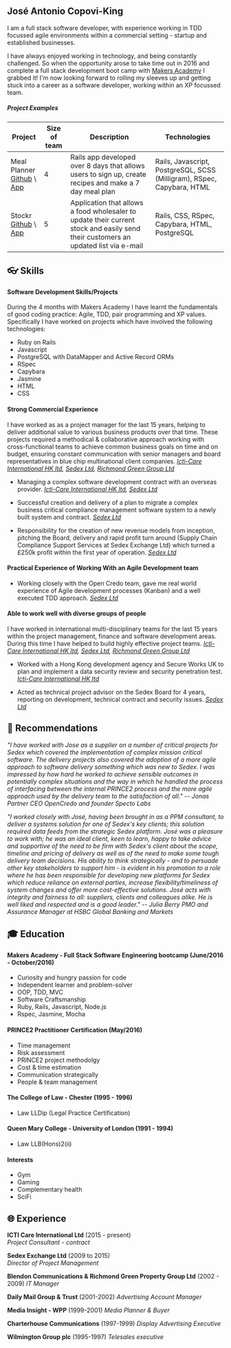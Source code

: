 ## José Antonio Copovi-King

 I am a full stack software developer, with experience working in TDD focussed agile environments within a commercial setting - startup and established businesses.

 I have always enjoyed working in technology, and being constantly challenged. So when the opportunity arose to take time out in 2016 and complete a full stack development boot camp with [Makers Academy](http://www.makersacademy.com/) I grabbed it! I'm now looking forward to rolling my sleeves up and getting stuck into a career as a software developer, working within an XP focussed team.

##### Project Examples
| Project | Size of team | Description | Technologies |
|---------|--------|-------------|--------------|
| Meal Planner<br>[Github](https://github.com/joseck0510/meal_planner) \ [App](https://meal-planner-ma.herokuapp.com/) |4| Rails app developed over 8 days that allows users to sign up, create recipes and make a 7 day meal plan | Rails, Javascript, PostgreSQL, SCSS (Milligram), RSpec, Capybara, HTML |
| Stockr<br>[Github](https://github.com/joseck0510/stockr) \ [App](https://samed-stockr.herokuapp.com/)  |5| Application that allows a food wholesaler to update their current stock and easily send their customers an updated list via e-mail | Rails, CSS, RSpec, Capybara, HTML, PostgreSQL |


## :eyeglasses: Skills

#### Software Development Skills/Projects

During the 4 months with Makers Academy I have learnt the fundamentals of good coding practice: Agile, TDD, pair programming and XP values.  Specifically I have worked on projects which have involved the following technologies:

- Ruby on Rails
- Javascript
- PostgreSQL with DataMapper and Active Record ORMs
- RSpec
- Capybara
- Jasmine
- HTML
- CSS

#### Strong Commercial Experience

I have worked as as a project manager for the last 15 years, helping to deliver additional value to various business products over that time. These projects required a methodical & collaborative  approach working with cross-functional teams to achieve common business goals on time and on budget, ensuring constant communication with senior managers and board representatives in blue chip multinational client companies. *[Icti-Care International HK ltd](#exp), [Sedex Ltd](#exp), [Richmond Green Group Ltd](#exp)*

- Managing a complex software development contract with an overseas provider. *[Icti-Care International HK ltd](#exp), [Sedex Ltd](#exp)*

- Successful creation and delivery of a plan to migrate a complex business critical compliance management software system to a newly built system and contract. *[Sedex Ltd](#exp)*

- Responsibility for the creation of new revenue models from inception, pitching the Board, delivery and rapid profit turn around (Supply Chain Compliance Support Services at Sedex Exchange Ltd) which turned a £250k  profit within the first year of operation. *[Sedex Ltd](#exp)*

#### Practical Experience of Working With an Agile Development team

- Working closely with the Open Credo team, gave me real world experience of Agile development processes (Kanban) and a well executed TDD approach.  *[Sedex Ltd](#exp)*

#### Able to work well with diverse groups of people

I have worked in international multi-disciplinary teams for the last 15 years within the project management, finance and software development areas.  During this time I have helped to build highly effective project teams. *[Icti-Care International HK ltd](#exp), [Sedex Ltd](#exp), [Richmond Green Group Ltd](#exp)*

- Worked with a Hong Kong development agency and Secure Works UK to plan and implement a data security review and security penetration test. *[Icti-Care International HK ltd](#exp)*

- Acted as technical project advisor on the Sedex Board for 4 years, reporting on development, technical contract and security issues. *[Sedex Ltd](#exp)*


## :paperclip: Recommendations

*"I have worked with Jose as a supplier on a number of critical projects for Sedex which covered the implementation of complex mission critical software. The delivery projects also covered the adoption of a more agile approach to software delivery something which was new to Sedex. I was impressed by how hard he worked to achieve sensible outcomes in potentially complex situations and the way in which he handled the process of interfacing between the internal PRINCE2 process and the more agile approach used by the delivery team to the satisfaction of all."* <cite> --  Jonas Partner
CEO OpenCredo and founder Specto Labs </cite>


*"I worked closely with José, having been brought in as a PPM consultant, to deliver a systems solution for one of Sedex's key clients; this solution required data feeds from the strategic Sedex platform. José was a pleasure to work with; he was an ideal client, keen to learn, happy to take advice and supportive of the need to be firm with Sedex's client about the scope, timeline and pricing of delivery as well as of the need to make some tough delivery team decisions. His ability to think strategically - and to persuade other key stakeholders to support him - is evident in his promotion to a role where he has been responsible for developing new platforms for Sedex which reduce reliance on external parties, increase flexibility/timeliness of system changes and offer more cost-effective solutions. José acts with integrity and fairness to all: suppliers, clients and colleagues alike. He is well liked and respected and is a good leader."* <cite> -- Julia Berry
PMO and Assurance Manager at HSBC Global Banking and Markets </cite>

## :mortar_board: Education

#### Makers Academy - Full Stack Software Engineering bootcamp (June/2016 - October/2016)
- Curiosity and hungry passion for code
- Independent learner and problem-solver
- OOP, TDD, MVC
- Software Craftsmanship
- Ruby, Rails, Javascript, Node.js
- Rspec, Jasmine, Mocha

#### PRINCE2 Practitioner Certification (May/2016)
- Time management
- Risk assessment
- PRINCE2 project methodolgy
- Cost & time estimation
- Communication strategically
- People & team management

#### The College of Law - Chester (1995 - 1996)
- Law LLDip (Legal Practice Certification)

#### Queen Mary College - University of London (1991 - 1994)
- Law LLB(Hons)2(ii)

#### Interests
- Gym
- Gaming
- Complementary health
- SciFi

## :globe_with_meridians: <a name="exp"></a>Experience

**ICTI Care International Ltd** (2015 - present)    
*Project Consultant - contract*  

**Sedex Exchange Ltd** (2009 to 2015)   
*Director of Project Management*  

**Blendon Communications & Richmond Green Property Group Ltd** (2002 - 2009)
*IT Manager*

**Daily Mail Group & Trust** (2001-2002)
*Advertising Account Manager*

**Media Insight - WPP** (1999-2001)
*Media Planner & Buyer*

**Charterhouse Communications** (1997-1999)
*Display Advertising Executive*

**Wilmington Group plc** (1995-1997)
*Telesales executive*
